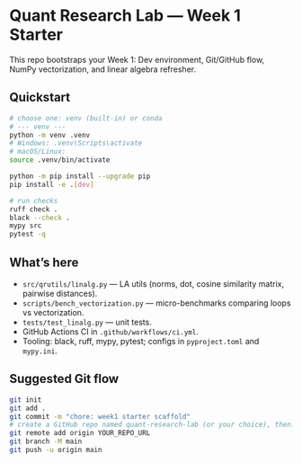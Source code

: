 # Quant Research Lab — Week 1 Starter

This repo bootstraps your Week 1: Dev environment, Git/GitHub flow, NumPy vectorization, and linear algebra refresher.

## Quickstart

```bash
# choose one: venv (built-in) or conda
# --- venv ---
python -m venv .venv
# Windows: .venv\Scripts\activate
# macOS/Linux:
source .venv/bin/activate

python -m pip install --upgrade pip
pip install -e .[dev]

# run checks
ruff check .
black --check .
mypy src
pytest -q
```

## What’s here
- `src/qrutils/linalg.py` — LA utils (norms, dot, cosine similarity matrix, pairwise distances).
- `scripts/bench_vectorization.py` — micro-benchmarks comparing loops vs vectorization.
- `tests/test_linalg.py` — unit tests.
- GitHub Actions CI in `.github/workflows/ci.yml`.
- Tooling: black, ruff, mypy, pytest; configs in `pyproject.toml` and `mypy.ini`.

## Suggested Git flow
```bash
git init
git add .
git commit -m "chore: week1 starter scaffold"
# create a GitHub repo named quant-research-lab (or your choice), then:
git remote add origin YOUR_REPO_URL
git branch -M main
git push -u origin main
```

